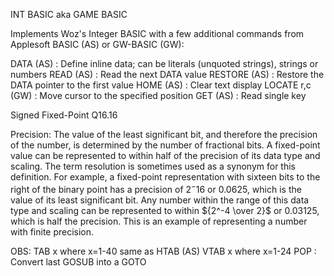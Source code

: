 INT BASIC aka GAME BASIC

Implements Woz's Integer BASIC with a few additional commands from Applesoft
BASIC (AS) or GW-BASIC (GW):

DATA (AS) : Define inline data; can be literals (unquoted strings), strings or numbers
READ (AS) : Read the next DATA value
RESTORE (AS) : Restore the DATA pointer to the first value
HOME (AS) : Clear text display
LOCATE r,c (GW) : Move cursor to the specified position
GET (AS) : Read single key

Signed Fixed-Point Q16.16

Precision: The value of the least significant bit, and therefore the precision of the number, is determined by the number of fractional bits. A fixed-point value can be represented to within half of the precision of its data type and scaling. The term resolution is sometimes used as a synonym for this definition. For example, a fixed-point representation with sixteen bits to the right of the binary point has a precision of $2^-16$ or 0.0625, which is the value of its least significant bit. Any number within the range of this data type and scaling can be represented to within ${2^-4 \over 2}$ or 0.03125, which is half the precision. This is an example of representing a number with finite precision.


OBS:
TAB x where x=1-40 same as HTAB (AS)
VTAB x where x=1-24
POP : Convert last GOSUB into a GOTO
